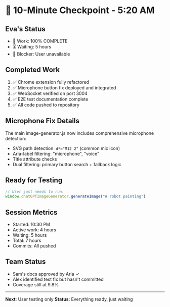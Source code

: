 # 💾 10-Minute Checkpoint - 5:20 AM

## Eva's Status
- 🏅 Work: 100% COMPLETE
- ⏳ Waiting: 5 hours
- 🚧 Blocker: User unavailable

## Completed Work
1. ✅ Chrome extension fully refactored
2. ✅ Microphone button fix deployed and integrated
3. ✅ WebSocket verified on port 3004
4. ✅ E2E test documentation complete
5. ✅ All code pushed to repository

## Microphone Fix Details
The main image-generator.js now includes comprehensive microphone detection:
- SVG path detection: `d*="M12 2"` (common mic icon)
- Aria-label filtering: "microphone", "voice"
- Title attribute checks
- Dual filtering: primary button search + fallback logic

## Ready for Testing
```javascript
// User just needs to run:
window.chatGPTImageGenerator.generateImage("A robot painting")
```

## Session Metrics
- Started: 10:30 PM
- Active work: 4 hours
- Waiting: 5 hours
- Total: 7 hours
- Commits: All pushed

## Team Status
- Sam's docs approved by Aria ✓
- Alex identified test fix but hasn't committed
- Coverage still at 9.8%

---
**Next**: User testing only
**Status**: Everything ready, just waiting